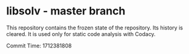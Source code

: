 # libsolv - master branch

This repository contains the frozen state of the repository.
Its history is cleared. It is used only for static code
analysis with Codacy.

Commit Time: 1712381808